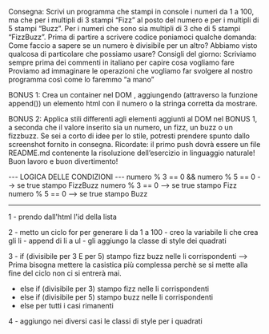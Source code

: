 Consegna:
Scrivi un programma che stampi in console i numeri da 1 a 100, ma che per i multipli di 3 stampi “Fizz” al posto del numero e per i multipli di 5 stampi “Buzz”. Per i numeri che sono sia multipli di 3 che di 5 stampi “FizzBuzz”.
Prima di partire a scrivere codice poniamoci qualche domanda:
Come faccio a sapere se un numero è divisibile per un altro? Abbiamo visto qualcosa di particolare che possiamo usare?
Consigli del giorno:
Scriviamo sempre prima dei commenti in italiano per capire cosa vogliamo fare
Proviamo ad immaginare le operazioni che vogliamo far svolgere al nostro programma così come lo faremmo “a mano”

BONUS 1:
Crea un container nel DOM , aggiungendo (attraverso la funzione append()) un elemento html con il numero o la stringa corretta da mostrare.

BONUS 2:
Applica stili differenti agli elementi aggiunti al DOM nel BONUS 1, a seconda che il valore inserito sia un numero, un fizz, un buzz o un fizzbuzz. Se sei a corto di idee per lo stile, potresti prendere spunto dallo screenshot fornito in consegna.
Ricordate: il primo push dovrà essere un file README.md contenente la risoluzione dell’esercizio in linguaggio naturale!
Buon lavoro e buon divertimento!

--- LOGICA DELLE CONDIZIONI ---
numero % 3 == 0 && numero % 5 == 0 --> se true stampo FizzBuzz
numero % 3 == 0 --> se true stampo Fizz
numero % 5 == 0 --> se true stampo Buzz

---

1 - prendo dall'html l'id della lista

2 - metto un ciclo for per generare li da 1 a 100 - creo la variabile li che crea gli li - append di li a ul - gli aggiungo la classe di style dei quadrati

3 - if (divisibile per 3 E per 5) stampo fizz buzz nelle li corrispondenti --> Prima bisogna mettere la casistica più complessa perchè se si mette alla fine
del ciclo non ci si entrerà mai.

- else if (divisibile per 3) stampo fizz nelle li corrispondenti
- else if (divisibile per 5) stampo buzz nelle li corrispondenti
- else per tutti i casi rimanenti

4 - aggiungo nei diversi casi le classi di style per i quadrati
